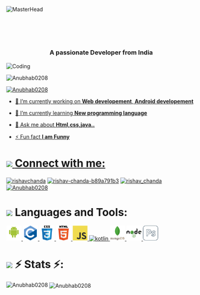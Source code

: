 ![MasterHead](https://user-images.githubusercontent.com/86270481/214122618-1bf43327-cdef-456e-81fe-fc71a9070c07.gif)
<h1 align="center">
        <a href="https://git.io/typing-svg">
            <img src="https://readme-typing-svg.herokuapp.com/?font=Righteous&size=35&center=true&vCenter=true&width=500&height=70&duration=4000&lines=Hey+There!+👋;+I'm+Anubhab+Sen+!;" alt="">
        </a>
    </h1>
<h3 align="center">A passionate Developer from India</h3>
<img align="center" alt="Coding" width="300" src="https://camo.githubusercontent.com/88adc7c88c9d3dba7479020846ed35d13410e3707c7f149e1c6140cc6beaef9a/68747470733a2f2f70687973696373677572756b756c2e66696c65732e776f726470726573732e636f6d2f323031392f30322f6368617261637465722d312e676966">
  

<p align="left"> <img src="https://komarev.com/ghpvc/?username=Anubhab0208&label=Profile%20views&color=0e75b6&style=flat" alt="Anubhab0208" /> </p>

<p align="left"> <a href="https://twitter.com/AnubhabGamer" target="blank"><img src="https://img.shields.io/twitter/follow/AnubhabGamer?logo=twitter&style=for-the-badge" alt="Anubhab0208"  </p>

- 🔭 I’m currently working on **Web developement**, **Android developement**

- 🌱 I’m currently learning **New programming language**

- 💬 Ask me about **Html,css,java..**

- ⚡ Fun fact **I am Funny**

<h1 align="left"> <img src="https://media2.giphy.com/media/v1.Y2lkPTc5MGI3NjExMnFmZ2Y1bDY4OHJubzRocXV6MXhlYmNidTNwa2V3ajVkcnFpeWw0aiZlcD12MV9pbnRlcm5hbF9naWZfYnlfaWQmY3Q9cw/eCgYMdK5xiXhVpDlyO/giphy.gif" width="25"> <b> Connect with me:</b></h1>
<p align="left">
<a href="https://twitter.com/AnubhabGamer" target="blank"><img align="center" src="https://raw.githubusercontent.com/rahuldkjain/github-profile-readme-generator/master/src/images/icons/Social/twitter.svg" alt="rishavchanda" height="30" width="40" /></a>
<a href="https://linkedin.com/in/" target="blank"><img align="center" src="https://raw.githubusercontent.com/rahuldkjain/github-profile-readme-generator/master/src/images/icons/Social/linked-in-alt.svg" alt="rishav-chanda-b89a791b3" height="30" width="40" /></a>
<a href="https://instagram.com/" target="blank"><img align="center" src="https://raw.githubusercontent.com/rahuldkjain/github-profile-readme-generator/master/src/images/icons/Social/instagram.svg" alt="rishav_chanda" height="30" width="40" /></a>
<a href="https://www.youtube.com/c/" target="blank"><img align="center" src="https://raw.githubusercontent.com/rahuldkjain/github-profile-readme-generator/master/src/images/icons/Social/youtube.svg" alt="Anubhab0208" height="30" width="40" /></a>
</p>


<h1 align="left"> <img src="https://media1.giphy.com/media/v1.Y2lkPTc5MGI3NjExYjE3Zm9wbHNyYTdydzhzZDJwMHRnMnk2NG9heTg0ZnI2czlpbmxpeiZlcD12MV9pbnRlcm5hbF9naWZfYnlfaWQmY3Q9cw/IauL6LvGNlT3ffhcqq/giphy.gif" width="25"> <b> Languages and Tools:</b></h1>

<p align="left"> <a href="https://developer.android.com" target="_blank" rel="noreferrer"> <img src="https://raw.githubusercontent.com/devicons/devicon/master/icons/android/android-original-wordmark.svg" alt="android" width="40" height="40"/> </a> <a href="https://www.cprogramming.com/" target="_blank" rel="noreferrer"> <img src="https://raw.githubusercontent.com/devicons/devicon/master/icons/c/c-original.svg" alt="c" width="40" height="40"/> </a> <a href="https://www.w3schools.com/css/" target="_blank" rel="noreferrer"> <img src="https://raw.githubusercontent.com/devicons/devicon/master/icons/css3/css3-original-wordmark.svg" alt="css3" width="40" height="40"/> </a> <a href="https://www.w3.org/html/" target="_blank" rel="noreferrer"> <img src="https://raw.githubusercontent.com/devicons/devicon/master/icons/html5/html5-original-wordmark.svg" alt="html5" width="40" height="40"/> </a> <a href="https://developer.mozilla.org/en-US/docs/Web/JavaScript" target="_blank" rel="noreferrer"> <img src="https://raw.githubusercontent.com/devicons/devicon/master/icons/javascript/javascript-original.svg" alt="javascript" width="40" height="40"/> </a> <a href="https://kotlinlang.org" target="_blank" rel="noreferrer"> <img src="https://www.vectorlogo.zone/logos/kotlinlang/kotlinlang-icon.svg" alt="kotlin" width="40" height="40"/> </a> <a href="https://www.mongodb.com/" target="_blank" rel="noreferrer"> <img src="https://raw.githubusercontent.com/devicons/devicon/master/icons/mongodb/mongodb-original-wordmark.svg" alt="mongodb" width="40" height="40"/> </a> <a href="https://nodejs.org" target="_blank" rel="noreferrer"> <img src="https://raw.githubusercontent.com/devicons/devicon/master/icons/nodejs/nodejs-original-wordmark.svg" alt="nodejs" width="40" height="40"/> </a> <a href="https://www.photoshop.com/en" target="_blank" rel="noreferrer"> <img src="https://raw.githubusercontent.com/devicons/devicon/master/icons/photoshop/photoshop-line.svg" alt="photoshop" width="40" height="40"/> </a> </p>


<h1 align="left"> <img src="https://media2.giphy.com/media/QssGEmpkyEOhBCb7e1/giphy.gif?cid=ecf05e47a0n3gi1bfqntqmob8g9aid1oyj2wr3ds3mg700bl&rid=giphy.gif" width="25"> <b> ⚡ Stats ⚡:</b></h1>



<p><img align="left" src="https://github-readme-stats.vercel.app/api/top-langs?username=Anubhab0208&show_icons=true&locale=en&layout=compact&theme=tokyonight" alt="Anubhab0208" /></p>

<p>&nbsp;<img align="center" src="https://github-readme-stats.vercel.app/api?username=Anubhab0208&show_icons=true&locale=en&theme=tokyonight" alt="Anubhab0208" /></p>
